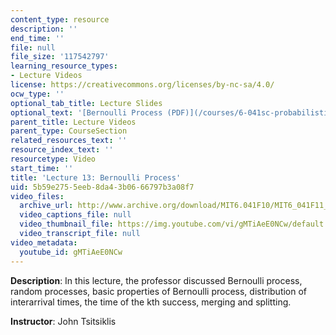 ```yaml
---
content_type: resource
description: ''
end_time: ''
file: null
file_size: '117542797'
learning_resource_types:
- Lecture Videos
license: https://creativecommons.org/licenses/by-nc-sa/4.0/
ocw_type: ''
optional_tab_title: Lecture Slides
optional_text: '[Bernoulli Process (PDF)](/courses/6-041sc-probabilistic-systems-analysis-and-applied-probability-fall-2013/resources/mit6_041scf13_l13)'
parent_title: Lecture Videos
parent_type: CourseSection
related_resources_text: ''
resource_index_text: ''
resourcetype: Video
start_time: ''
title: 'Lecture 13: Bernoulli Process'
uid: 5b59e275-5eeb-8da4-3b06-66797b3a08f7
video_files:
  archive_url: http://www.archive.org/download/MIT6.041F10/MIT6_041F11_lec13_300k.mp4
  video_captions_file: null
  video_thumbnail_file: https://img.youtube.com/vi/gMTiAeE0NCw/default.jpg
  video_transcript_file: null
video_metadata:
  youtube_id: gMTiAeE0NCw
---
```


**Description**: In this lecture, the professor discussed Bernoulli process, random processes, basic properties of Bernoulli process, distribution of interarrival times, the time of the kth success, merging and splitting.

**Instructor**: John Tsitsiklis

